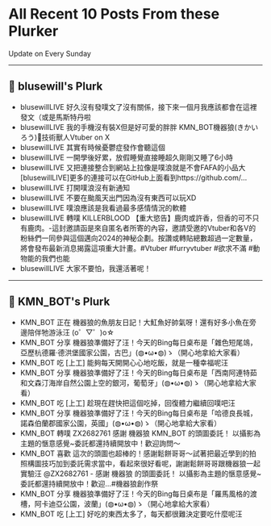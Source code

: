 # All Recent 10 Posts From these Plurker

Update on Every Sunday

---

## 📰 blusewill's Plurk


- blusewillLIVE 好久沒有發噗文了沒有關係，接下來一個月我應該都會在這裡發文（或是馬斯特丹啦
- blusewillLIVE 我的手機沒有裝X但是好可愛的胖胖 KMN_BOT機器狼(きかいろう)🔋技術獸人Vtuber on X
- blusewillLIVE 其實有時候憂鬱症發作會聽這個
- blusewillLIVE 一開學後好累，放假睡覺直接睡超久剛剛又睡了6小時
- blusewillLIVE 又把連接整合到網站上拉像是噗浪就是不會FAFA的小品大 [blusewillLIVE]更多的連接可以在GitHub上面看到https://github.com/...
- blusewillLIVE 打開噗浪沒有新通知
- blusewillLIVE 不要在颱風天出門因為沒有東西可以玩XD
- blusewillLIVE 噗浪應該是我看過最多感情情況的軟體
- blusewillLIVE 轉噗 KILLERBLOOD 【重大慾告】鹿肉或許香，但香的可不只有鹿肉。-這封邀請函是來自匿名者所寄的內容，邀請受邀的Vtuber和各V的粉絲們一同參與這個邁向2024的神秘企劃。按讚或轉貼總數超過一定數量，將會發布最新消息揭露這項重大計畫。#Vtuber #furryvtuber #欲求不滿 #動物能的我們也能
- blusewillLIVE 大家不要怕，我還活著呢！

---

## 📰 KMN_BOT's Plurk


- KMN_BOT 正在 機器狼的魚朋友日記！大魟魚好帥氣呀！還有好多小魚在旁邊陪伴牠游泳汪 (o゜▽゜)o☆
- KMN_BOT 分享 機器狼準備好了汪！今天的Bing每日桌布是「雜色短尾鴗，亞歷杭德羅·德洪堡國家公園，古巴」(◍•ω•◍)ゝ（開心地拿給大家看）
- KMN_BOT 吃 [上工] 能夠每天開開心心地吃飯，就是一種幸福呢汪
- KMN_BOT 分享 機器狼準備好了汪！今天的Bing每日桌布是「西南阿連特茹和文森汀海岸自然公園上空的銀河，葡萄牙」(◍•ω•◍)ゝ（開心地拿給大家看）
- KMN_BOT 吃 [上工] 趁現在趕快把這個吃掉，回復體力繼續回噗吧汪
- KMN_BOT 分享 機器狼準備好了汪！今天的Bing每日桌布是「哈德良長城，諾森伯蘭郡國家公園，英國」(◍•ω•◍)ゝ（開心地拿給大家看）
- KMN_BOT 轉噗 ZX2682761 感謝 機器狼 KMN_BOT 的頭圖委託！ 以攝影為主題的愜意感覺~委託都還持續開放中！歡迎詢問～
- KMN_BOT 喜歡 這次的頭圖也超棒的！感謝鬆餅哥哥～試著把最近學到的拍照構圖技巧加到委託需求當中，看起來很好看呢，謝謝鬆餅哥哥跟機器狼一起實驗汪 @ZX2682761 - 感謝 機器狼 的頭圖委託！ 以攝影為主題的愜意感覺~ 委託都還持續開放中！歡迎...#機器狼創作祭
- KMN_BOT 分享 機器狼準備好了汪！今天的Bing每日桌布是「羅馬風格的渡槽，阿卡迪亞公園，波蘭」(◍•ω•◍)ゝ（開心地拿給大家看）
- KMN_BOT 吃 [上工] 好吃的東西太多了，每天都很難決定要吃什麼呢汪


